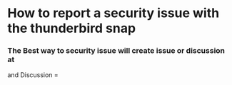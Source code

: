 # How to report a security issue with the thunderbird snap

### The Best way to security issue will create issue or discussion at 
<a href="https://github.com/CarsyOS/ThunderBird"></a> 
and Discussion = <a href="https://github.com/CarsyOS"></a>
